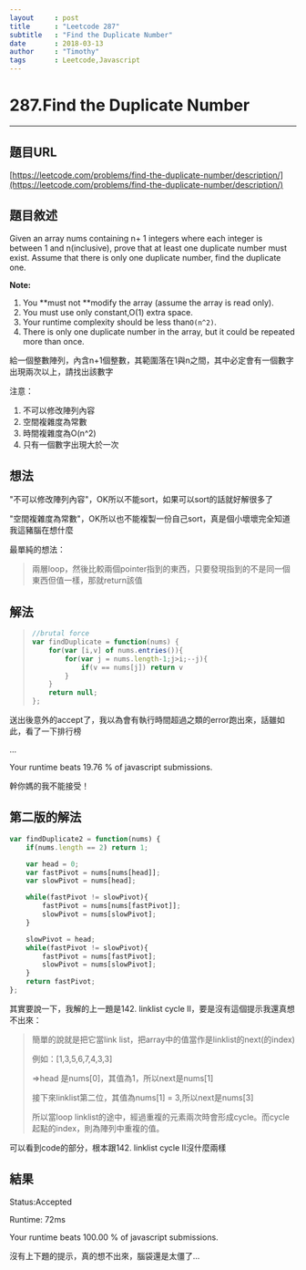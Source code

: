 ```yaml
---
layout     : post
title      : "Leetcode 287"
subtitle   : "Find the Duplicate Number"
date       : 2018-03-13
author     : "Timothy"
tags       : Leetcode,Javascript
---
```


# 287.Find the Duplicate Number

---

## 題目URL

[https://leetcode.com/problems/find-the-duplicate-number/description/](https://leetcode.com/problems/find-the-duplicate-number/description/)



## 題目敘述

Given an array nums containing n+ 1 integers where each integer is between 1 and n\(inclusive\), prove that at least one duplicate number must exist. Assume that there is only one duplicate number, find the duplicate one.

**Note:**  


1. You **must not **modify the array \(assume the array is read only\).
2. You must use only constant,O\(1\) extra space.
3. Your runtime complexity should be less than`O(n^2)`.
4. There is only one duplicate number in the array, but it could be repeated more than once. 

給一個整數陣列，內含n+1個整數，其範圍落在1與n之間，其中必定會有一個數字出現兩次以上，請找出該數字

注意：

1. 不可以修改陣列內容
2. 空間複雜度為常數
3. 時間複雜度為O\(n^2\)
4. 只有一個數字出現大於一次



## 想法

"不可以修改陣列內容"，OK所以不能sort，如果可以sort的話就好解很多了

"空間複雜度為常數"，OK所以也不能複製一份自己sort，真是個小壞壞完全知道我這豬腦在想什麼

最單純的想法：

> 兩層loop，然後比較兩個pointer指到的東西，只要發現指到的不是同一個東西但值一樣，那就return該值

## 解法

> ```js
> //brutal force
> var findDuplicate = function(nums) {
>     for(var [i,v] of nums.entries()){
>         for(var j = nums.length-1;j>i;--j){
>             if(v == nums[j]) return v
>         }
>     }
>     return null;
> };
> ```

送出後意外的accept了，我以為會有執行時間超過之類的error跑出來，話雖如此，看了一下排行榜

...

Your runtime beats 19.76 % of javascript submissions.

幹你媽的我不能接受！



## 第二版的解法

```js
var findDuplicate2 = function(nums) {
    if(nums.length == 2) return 1;

    var head = 0;
    var fastPivot = nums[nums[head]];
    var slowPivot = nums[head];

    while(fastPivot != slowPivot){
        fastPivot = nums[nums[fastPivot]];
        slowPivot = nums[slowPivot];
    }

    slowPivot = head;
    while(fastPivot != slowPivot){
        fastPivot = nums[fastPivot];
        slowPivot = nums[slowPivot];
    }
    return fastPivot;
};
```

其實要說一下，我解的上一題是142. linklist cycle II，要是沒有這個提示我還真想不出來：

> 簡單的說就是把它當link list，把array中的值當作是linklist的next\(的index\)
>
> 例如：\[1,3,5,6,7,4,3,3\]
>
> =&gt;head 是nums\[0\]，其值為1，所以next是nums\[1\]
>
> 接下來linklist第二位，其值為nums\[1\] = 3,所以next是nums\[3\]
>
> 所以當loop linklist的途中，經過重複的元素兩次時會形成cycle。而cycle起點的index，則為陣列中重複的值。

可以看到code的部分，根本跟142. linklist cycle II沒什麼兩樣

## 結果

Status:Accepted

Runtime: 72ms

Your runtime beats 100.00 % of javascript submissions.

沒有上下題的提示，真的想不出來，腦袋還是太僵了...

